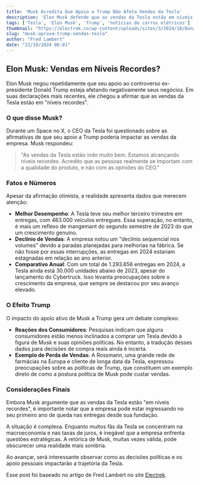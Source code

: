 ```yaml
---
title: 'Musk Acredita Que Apoio a Trump Não Afeta Vendas da Tesla'
description: 'Elon Musk defende que as vendas da Tesla estão em níveis recordes, desconsiderando o impacto de seu apoio a Trump.'
tags: ['Tesla', 'Elon Musk', 'Trump', 'notícias de carros elétricos']
thumbnail: "https://electrek.co/wp-content/uploads/sites/3/2024/10/Donald-Trump-Elon-Musk-kissing.jpg?quality=82&strip=all&w=923"
slug: "musk-aprova-trump-vendas-tesla"
author: "Fred Lambert"
date: "22/10/2024 06:01"
---
```


## Elon Musk: Vendas em Níveis Recordes?

Elon Musk negou repetidamente que seu apoio ao controverso ex-presidente Donald Trump esteja afetando negativamente seus negócios. Em suas declarações mais recentes, ele chegou a afirmar que as vendas da Tesla estão em "níveis recordes".

### O que disse Musk?
Durante um Space no X, o CEO da Tesla foi questionado sobre as afirmativas de que seu apoio a Trump poderia impactar as vendas da empresa. Musk respondeu:

> "As vendas da Tesla estão indo muito bem. Estamos alcançando níveis recordes. Acredito que as pessoas realmente se importam com a qualidade do produto, e não com as opiniões do CEO."

### Fatos e Números
Apesar da afirmação otimista, a realidade apresenta dados que merecem atenção:

- **Melhor Desempenho**: A Tesla teve seu melhor terceiro trimestre em entregas, com 463.000 veículos entregues. Essa superação, no entanto, é mais um reflexo de mangemant do segundo semestre de 2023 do que um crescimento genuíno.
- **Declínio de Vendas**: A empresa notou um "declínio sequencial nos volumes" devido a paradas planejadas para melhorias na fábrica. Se não fosse por essas interrupções, as entregas em 2024 estariam estagnadas em relação ao ano anterior.
- **Comparativo Anual**: Com um total de 1.293.656 entregas em 2024, a Tesla ainda está 30.000 unidades abaixo de 2023, apesar do lançamento do Cybertruck. Isso levanta preocupações sobre o crescimento da empresa, que sempre se destacou por seu avanço elevado.

### O Efeito Trump
O impacto do apoio ativo de Musk a Trump gera um debate complexo:
- **Reações dos Consumidores**: Pesquisas indicam que alguns consumidores estão menos inclinados a comprar um Tesla devido à figura de Musk e suas opiniões políticas. No entanto, a tradução desses dados para decisões de compra reais ainda é incerta.
- **Exemplo de Perda de Vendas**: A Rossmann, uma grande rede de farmácias na Europa e cliente de longa data da Tesla, expressou preocupações sobre as políticas de Trump, que constituem um exemplo direto de como a postura política de Musk pode custar vendas.

### Considerações Finais
Embora Musk argumente que as vendas da Tesla estão "em níveis recordes", é importante notar que a empresa pode estar ingressando no seu primeiro ano de queda nas entregas desde sua fundação.

A situação é complexa. Enquanto muitos fãs da Tesla se concentram na macroeconomia e nas taxas de juros, é inegável que a empresa enfrenta questões estratégicas. A retórica de Musk, muitas vezes válida, pode obscurecer uma realidade mais sombria.

Ao avançar, será interessante observar como as decisões políticas e os apoio pessoais impactarão a trajetória da Tesla.

Esse post foi baseado no artigo de Fred Lambert no site [Electrek](https://electrek.co/2024/10/21/elon-musk-delusionally-believes-trump-support-not-affecting-tesla-claims-sales-all-time-highs/).